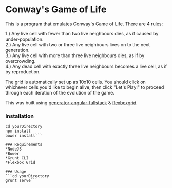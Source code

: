 # Conway's Game of Life

This is a program that emulates Conway's Game of Life.  There are 4 rules:

1.) Any live cell with fewer than two live neighbours dies, as if caused by under-population.  
2.) Any live cell with two or three live neighbours lives on to the next generation.  
3.) Any live cell with more than three live neighbours dies, as if by overcrowding.  
4.) Any dead cell with exactly three live neighbours becomes a live cell, as if by reproduction.

The grid is automatically set up as 10x10 cells.  You should click on whichever cells you'd like to begin alive, then click "Let's Play!" to proceed through each iteration of the evolution of the game.  

This was built using [generator-angular-fullstack](https://github.com/DaftMonk/generator-angular-fullstack) & [flexboxgrid](https://github.com/kristoferjoseph/flexboxgrid).  

### Installation
```git clone https://github.com/ahodges13/Conway-s-Game-of-Life.git yourDirectory  
cd yourDirectory  
npm install  
bower install```

### Requirements
*NodeJS  
*Bower
*Grunt CLI
*Flexbox Grid

### Usage
```cd yourDirectory  
grunt serve```
